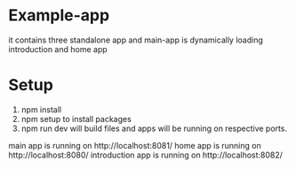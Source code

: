 # Example-app
it contains three standalone app and  main-app is dynamically loading introduction and home app

# Setup

1. npm install 
2. npm setup to install packages 
2. npm run dev will build files and apps will be running on respective ports.

main app is running on http://localhost:8081/
home app is running on http://localhost:8080/
introduction app is running on http://localhost:8082/
